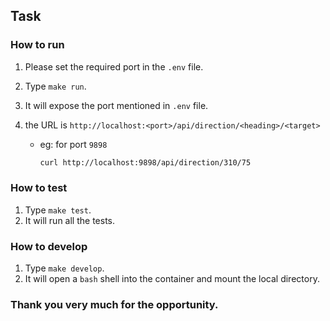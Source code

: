 ## Task
### How to run
1. Please set the required port in the `.env` file.
2. Type `make run`.
3. It will expose the port mentioned in `.env` file.
4. the URL is `http://localhost:<port>/api/direction/<heading>/<target>`

    - eg: for port `9898`
        ```sh
        curl http://localhost:9898/api/direction/310/75
        ```
 ### How to test
 1. Type `make test`.
 2. It will run all the tests.

 ### How to develop
 1. Type `make develop`.
 2. It will open a `bash` shell into the container and mount the local directory.

 ### Thank you very much for the opportunity.
 
